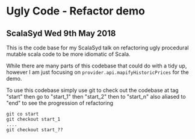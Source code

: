 # Ugly Code - Refactor demo

## ScalaSyd Wed 9th May 2018
This is the code base for my ScalaSyd talk on refactoring ugly procedural mutable scala code to be more
idiomatic of Scala.

While there are many parts of this codebase that could do with a tidy up, however
I am just focusing on `provider.api.mapifyHistoricPrices` for the demo.

To use this codebase simply use git to check out the codebase at tag "start" then go to "start_1" then "start_2" then
to "start_n" also aliased to "end" to see the progression of refactoring

    git co start
    git checkout start_1
    ....
    git checkout start_??
